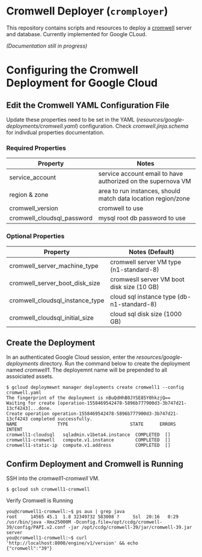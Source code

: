 # Cromwell Deployer (`cromployer`)

This repository contains scripts and resources to deploy a [cromwell][0] server and database. Currently implemented for Google CLoud.

_(Documentation still in progress)_

[0]: https://github.com/broadinstitute/cromwell
[1]: https://cloud.google.com

# Configuring the Cromwell Deployment for Google Cloud

## Edit the Cromwell YAML Configuration File

Update these properties need to be set in the YAML (*resources/google-deployments/cromwell.yaml*) configuration. Check _cromwell.jinja.schema_ for indivdual properties documentation.

### Required Properties
| Property | Notes |
| --- | --- |
| service_account | service account email to have authorized on the supernova VM |
| region & zone | area to run instances, should match data location region/zone |
| cromwell_version | cromwell to use |
| cromwell_cloudsql_password | mysql root db password to use | 

### Optional Properties
| Property | Notes (Default) |
| --- | --- |
| cromwell_server_machine_type |  cromwell server VM type (n1-standard-8) |
| cromwell_server_boot_disk_size | cromwesll server VM boot disk size (10 GB) |
| cromwell_cloudsql_instance_type | cloud sql instance type (db-n1-standard-8) |
| cromwell_cloudsql_initial_size | cloud sql disk size (1000 GB) |

## Create the Deployment
In an authenticated Google Cloud session, enter the _resources/google-deployments_ directory. Run the command below to create the deployment named _cromwell1_. The deployemnt name will be prepended to all assoiciated assets.
```
$ gcloud deploymewnt manager deployments create cromwell1 --config cromwell.yaml
The fingerprint of the deployment is nBuQdHhB0JYSE85Y0hkzjQ==
Waiting for create [operation-1558469542478-5896b777900d3-3b747d21-13cf4243]...done.                              
Create operation operation-1558469542478-5896b777900d3-3b747d21-13cf4243 completed successfully.
NAME               TYPE                       STATE      ERRORS  INTENT
cromwell1-cloudsql   sqladmin.v1beta4.instance  COMPLETED  []
cromwell1-cromwell   compute.v1.instance        COMPLETED  []
cromwell1-static-ip  compute.v1.address         COMPLETED  []
```
## Confirm Deployment and Cromwell is Running
SSH into the _cromwell1-cromwell_ VM.
```
$ gcloud ssh cromwell1-cromwell
```
Verify Cromwell is Running
```
you@cromwell1-cromwell:~$ ps aux | grep java
root     14565 45.1  1.8 32349732 583008 ?     Ssl  20:16   0:29 /usr/bin/java -Xmx25000M -Dconfig.file=/opt/ccdg/cromwell-39/config/PAPI.v2.conf -jar /opt/ccdg/cromwell-39/jar/cromwell-39.jar server
you@cromwell1-cromwell:~$ curl 'http://localhost:8000/engine/v1/version' && echo
{"cromwell":"39"}
```

